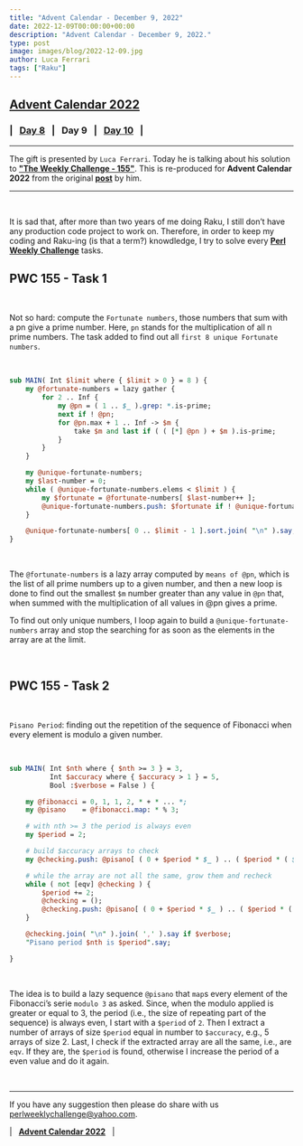 ```yaml
---
title: "Advent Calendar - December 9, 2022"
date: 2022-12-09T00:00:00+00:00
description: "Advent Calendar - December 9, 2022."
type: post
image: images/blog/2022-12-09.jpg
author: Luca Ferrari
tags: ["Raku"]
---
```


## [**Advent Calendar 2022**](/blog/advent-calendar-2022)
### | &nbsp; [**Day 8**](/blog/advent-calendar-2022-12-08) &nbsp; | &nbsp; **Day 9** &nbsp; | &nbsp; [**Day 10**](/blog/advent-calendar-2022-12-10) &nbsp; |
***

The gift is presented by `Luca Ferrari`. Today he is talking about his solution to [**"The Weekly Challenge - 155"**](/blog/perl-weekly-challenge-155). This is re-produced for **Advent Calendar 2022** from the original [**post**](https://fluca1978.github.io/2022/03/07/PerlWeeklyChallenge155.html) by him.

***

<br>

It is sad that, after more than two years of me doing Raku, I still don’t have any production code project to work on. Therefore, in order to keep my coding and Raku-ing (is that a term?) knowdledge, I try to solve every [**Perl Weekly Challenge**](https://perlweeklychallenge.org/) tasks.

## PWC  155 - Task 1

<br>

Not so hard: compute the `Fortunate numbers`, those numbers that sum with a pn give a prime number. Here, `pn` stands for the multiplication of all n prime numbers. The task added to find out all `first 8 unique Fortunate numbers`.

<br>

```perl
sub MAIN( Int $limit where { $limit > 0 } = 8 ) {
    my @fortunate-numbers = lazy gather {
        for 2 .. Inf {
            my @pn = ( 1 .. $_ ).grep: *.is-prime;
            next if ! @pn;
            for @pn.max + 1 .. Inf -> $m {
                take $m and last if ( ( [*] @pn ) + $m ).is-prime;
            }
        }
    }

    my @unique-fortunate-numbers;
    my $last-number = 0;
    while ( @unique-fortunate-numbers.elems < $limit ) {
        my $fortunate = @fortunate-numbers[ $last-number++ ];
        @unique-fortunate-numbers.push: $fortunate if ! @unique-fortunate-numbers.grep: * ~~ $fortunate;
    }

    @unique-fortunate-numbers[ 0 .. $limit - 1 ].sort.join( "\n" ).say;
}
```

<br>

The `@fortunate-numbers` is a lazy array computed by `means of @pn`, which is the list of all prime numbers up to a given number, and then a new loop is done to find out the smallest `$m` number greater than any value in `@pn` that, when summed with the multiplication of all values in @pn gives a prime.

To find out only unique numbers, I loop again to build a `@unique-fortunate-numbers` array and stop the searching for as soon as the elements in the array are at the limit.

<br>

##  PWC 155 - Task 2

<br>

`Pisano Period`: finding out the repetition of the sequence of Fibonacci when every element is modulo a given number.

<br>

```perl
sub MAIN( Int $nth where { $nth >= 3 } = 3,
          Int $accuracy where { $accuracy > 1 } = 5,
          Bool :$verbose = False ) {

    my @fibonacci = 0, 1, 1, 2, * + * ... *;
    my @pisano    = @fibonacci.map: * % 3;

    # with nth >= 3 the period is always even
    my $period = 2;

    # build $accuracy arrays to check
    my @checking.push: @pisano[ ( 0 + $period * $_ ) .. ( $period * ( $_  + 1 ) ) - 1 ] for 1 .. $accuracy;

    # while the array are not all the same, grow them and recheck
    while ( not [eqv] @checking ) {
        $period += 2;
        @checking = ();
        @checking.push: @pisano[ ( 0 + $period * $_ ) .. ( $period * ( $_  + 1 ) ) - 1 ] for 1 .. $accuracy;
    }

    @checking.join( "\n" ).join( ',' ).say if $verbose;
    "Pisano period $nth is $period".say;

}
```

<br>

The idea is to build a lazy sequence `@pisano` that `map`s every element of the Fibonacci’s serie `modulo 3` as asked. Since, when the modulo applied is greater or equal to 3, the period (i.e., the size of repeating part of the sequence) is always even, I start with a `$period` of `2`. Then I extract a number of arrays of size `$period` equal in number to `$accuracy`, e.g., 5 arrays of size 2. Last, I check if the extracted array are all the same, i.e., are `eqv`. If they are, the `$period` is found, otherwise I increase the period of a even value and do it again.

<br>

***

If you have any suggestion then please do share with us <perlweeklychallenge@yahoo.com>.

| &nbsp; [**Advent Calendar 2022**](/blog/advent-calendar-2022) &nbsp; |

